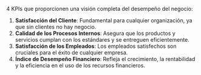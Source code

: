 4 KPIs que proporcionen una visión completa del desempeño del negocio:

1. **Satisfacción del Cliente**: Fundamental para cualquier organización, ya que sin clientes no hay negocio.
2. **Calidad de los Procesos Internos**: Asegura que los productos y servicios cumplan con los estándares y se entreguen eficientemente.
3. **Satisfacción de los Empleados**: Los empleados satisfechos son cruciales para el éxito de cualquier empresa.
4. **Índice de Desempeño Financiero**: Refleja el crecimiento, la rentabilidad y la eficiencia en el uso de los recursos financieros.